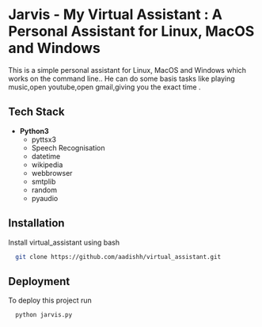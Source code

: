 
# Jarvis - My Virtual Assistant : A Personal Assistant for Linux, MacOS and Windows

This is a simple personal assistant for Linux, MacOS and Windows which works on the command line.. He can do some basis tasks like playing music,open youtube,open gmail,giving you the exact time .
## Tech Stack

* **Python3**
  * pyttsx3
  * Speech Recognisation
  * datetime
  * wikipedia
  * webbrowser 
  * smtplib
  * random
  * pyaudio  


## Installation

Install virtual_assistant using bash

```bash
  git clone https://github.com/aadishh/virtual_assistant.git
```
    

## Deployment

To deploy this project run

```bash
  python jarvis.py
```
